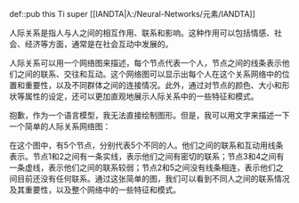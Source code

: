 def::pub this Ti super [[IANDTA|λ:/Neural-Networks/元素/IANDTA]]

人际关系是指人与人之间的相互作用、联系和影响。这种作用可以包括情感、社会、经济等方面，通常是在社会互动中发展的。

人际关系可以用一个网络图来描述，每个节点代表一个人，节点之间的线条表示他们之间的联系、交往和互动。这个网络图可以显示出每个人在这个关系网络中的位置和重要性，以及不同群体之间的连接情况。此外，通过对节点的颜色、大小和形状等属性的设定，还可以更加直观地展示人际关系中的一些特征和模式。

抱歉，作为一个语言模型，我无法直接绘制图形。但是，我可以用文字来描述一下一个简单的人际关系网络图：

在这个图中，有5个节点，分别代表5个不同的人。他们之间的联系和互动用线条表示。节点1和2之间有一条实线，表示他们之间有密切的联系；节点3和4之间有一条虚线，表示他们之间的联系较弱；节点2和5之间没有线条相连，表示他们之间目前还没有任何联系。通过这张简单的图，我们可以看到不同人之间的联系情况及其重要性，以及整个网络中的一些特征和模式。